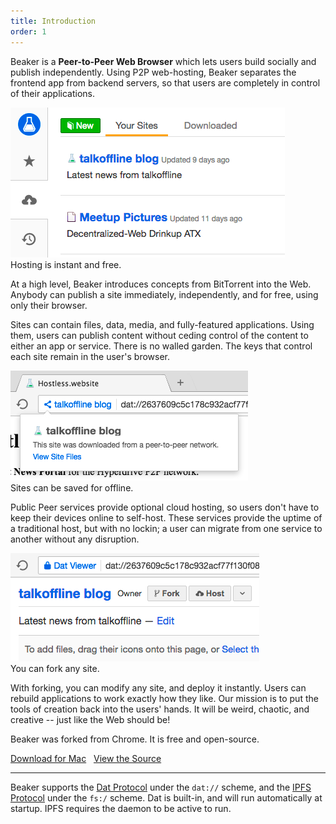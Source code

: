 ```yaml
---
title: Introduction
order: 1
---
```


Beaker is a **Peer-to-Peer Web Browser** which lets users build&nbsp;socially and publish&nbsp;independently.
Using P2P web-hosting, Beaker separates the frontend app from backend servers, so that users are completely in control of their applications.

<div class="screenshot">
  <div><img src="/img/intro-screenshot-2-cropped.png"></div>
  <div>Hosting is instant and free.</div>
</div>

At a high level, Beaker introduces concepts from BitTorrent into the Web.
Anybody can publish a site immediately, independently, and for free, using only their browser.

Sites can contain files, data, media, and fully-featured applications.
Using them, users can publish content without ceding control of the content to either an app or service.
There is no walled garden.
The keys that control each site remain in the user's browser.

<div class="screenshot">
  <div><img src="/img/intro-screenshot-4-cropped.png"></div>
  <div>Sites can be saved for offline.</div>
</div>

Public Peer services provide optional cloud hosting, so users don't have to keep their devices online to self-host.
These services provide the uptime of a traditional host, but with no lockin; a user can migrate from one service to another without any disruption.

<div class="screenshot">
  <div><img src="/img/intro-screenshot-3-cropped.png"></div>
  <div>You can fork any site.</div>
</div>

With forking, you can modify any site, and deploy it instantly.
Users can rebuild applications to work exactly how they like.
Our mission is to put the tools of creation back into the users' hands.
It will be weird, chaotic, and creative -- just like the Web should be!

Beaker was forked from Chrome.
It is free and open-source.

<a class="btn btn-primary" href="https://download.beakerbrowser.net/download/latest/osx"><i class="fa fa-apple" aria-hidden="true"></i> Download for Mac</a>
&nbsp; <a href="https://github.com/beakerbrowser/beaker">View the Source</a>

<hr>

Beaker supports the [Dat Protocol](/docs/dat/intro.html) under the `dat://` scheme, and the [IPFS Protocol](https://ipfs.io) under the `fs:/` scheme.
Dat is built-in, and will run automatically at startup.
IPFS requires the daemon to be active to run.